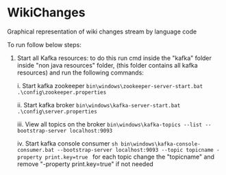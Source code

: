 # WikiChanges
Graphical representation of wiki changes stream by language code


To run follow below steps:

1. Start all Kafka resources:
to do this run cmd inside the "kafka" folder inside "non java resources" folder, (this folder contains all kafka resources) and run the following commands:

	i. Start kafka zookeeper
    		```
    		bin\windows\zookeeper-server-start.bat .\config\zookeeper.properties
    		```
    
  	ii. Start kafka broker
    		```
	  	bin\windows\kafka-server-start.bat .\config\server.properties
   		 ```
  
  	iii. View all topics on the broker
    		```
		bin\windows\kafka-topics --list --bootstrap-server localhost:9093
    		```
  
  	iv. Start kafka console consumer
   		 ```sh
  		bin\windows\kafka-console-consumer.bat --bootstrap-server localhost:9093 --topic topicname -property print.key=true
    		```
  	for each topic change the "topicname" and remove "-property print.key=true" if not needed 
